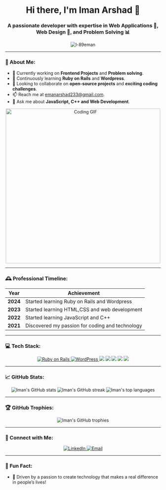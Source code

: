 <h1 align="center">Hi there, I'm Iman Arshad 👋</h1>
<h3 align="center">A passionate developer with expertise in Web Applications 🤖, Web Design 🎨, and Problem Solving 📊</h3>

<p align="center">
  <img src="https://komarev.com/ghpvc/?username=l-89eman&label=Profile%20views&color=0e75b6&style=flat" alt="l-89eman" />
</p>

---

### 🚀 About Me:
- 🔭 Currently working on **Frontend Projects** and **Problem solving**.
- 🌱 Continuously learning **Ruby on Rails** and **Wordpress**.
- 👯 Looking to collaborate on **open-source projects** and **exciting coding challenges**.
- 📫 Reach me at [emanarshad233@gmail.com](mailto:emanarshad233@gmail.com).
- 💬 Ask me about **JavaScript, C++ and Web Development**.

<div align="center">
  <img src="https://media.giphy.com/media/2IudUHdI075HL02Pkk/giphy.gif" alt="Coding GIF" width="500"/>
</div>

---


### 🕰️ Professional Timeline:
| Year       | Achievement                        |
|------------|------------------------------------|
| **2024**   | Started learning Ruby on Rails and Wordpress |
| **2023**   | Started learning HTML,CSS and  web development |
| **2022**   | Started learning JavaScript and C++ |
| **2021**   | Discovered my passion for coding and technology |

---

### 💻 Tech Stack:
<div align="center">
 
<!-- Ruby on Rails Badge as an image -->
<a href="https://rubyonrails.org/">
  <img src="https://img.shields.io/badge/-Ruby_on_Rails-CC0000?style=for-the-badge&logo=ruby-on-rails&logoColor=white" alt="Ruby on Rails" />
</a>

<!-- WordPress Badge as an image -->
<a href="https://wordpress.org/">
  <img src="https://img.shields.io/badge/-WordPress-21759B?style=for-the-badge&logo=wordpress&logoColor=white" alt="WordPress" />
</a>


  <img src="https://img.shields.io/badge/-HTML5-E34F26?style=for-the-badge&logo=html5&logoColor=white" />
  <img src="https://img.shields.io/badge/-CSS3-1572B6?style=for-the-badge&logo=css3&logoColor=white" />
  <img src="https://img.shields.io/badge/-JavaScript-F7DF1E?style=for-the-badge&logo=javascript&logoColor=black" />
  <img src="https://img.shields.io/badge/-Bootstrap-563D7C?style=for-the-badge&logo=bootstrap&logoColor=white" />
  
  <img src="https://img.shields.io/badge/-C++-00599C?style=for-the-badge&logo=cplusplus&logoColor=white" />
</div>

---

### 📈 GitHub Stats:
<div align="center">
  <img src="https://github-readme-stats.vercel.app/api?username=l-89eman&show_icons=true&theme=radical" alt="Iman's GitHub stats" />
  <img src="https://github-readme-streak-stats.herokuapp.com/?user=l-89eman&theme=radical" alt="Iman's GitHub streak" />
  <img src="https://github-readme-stats.vercel.app/api/top-langs/?username=l-89eman&layout=compact&theme=radical" alt="Iman's top languages" />
</div>

---

### 🏆 GitHub Trophies:
<div align="center">
  <img src="https://github-profile-trophy.vercel.app/?username=l-89eman&theme=radical&margin-w=15&margin-h=15&row=1&column=6" alt="Iman's GitHub trophies" />
</div>

---

### 🔗 Connect with Me:
<p align="center">
  <a href="https://www.linkedin.com/in/iman-arshad-05b612333/" target="_blank">
    <img src="https://img.shields.io/badge/LinkedIn-0077B5?style=for-the-badge&logo=linkedin&logoColor=white" alt="LinkedIn" />
  </a>
  <a href="mailto:emanarshad233@gmail.com">
    <img src="https://img.shields.io/badge/Email-D14836?style=for-the-badge&logo=gmail&logoColor=white" alt="Email" />
  </a>
  <!-- Add other social profiles if needed -->
</p>

---

### 🎉 Fun Fact:
- 🌟 Driven by a passion to create technology that makes a real difference in people’s lives!

